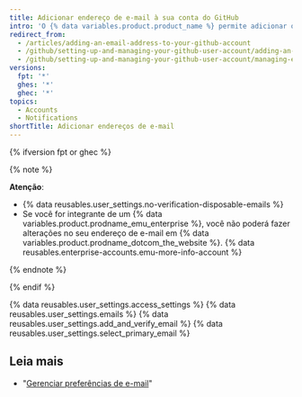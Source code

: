 ```yaml
---
title: Adicionar endereço de e-mail à sua conta do GitHub
intro: 'O {% data variables.product.product_name %} permite adicionar quantos endereços de e-mail você desejar à sua conta. Se você definir um endereço de e-mail na configuração do seu Git local, será necessário adicioná-lo às definições da sua conta de modo a conectar os commits à conta. Para obter mais informações sobre seu endereço de e-mail e commits, consulte "[Configurar seu endereço de e-mail de commit](/articles/setting-your-commit-email-address/)".'
redirect_from:
  - /articles/adding-an-email-address-to-your-github-account
  - /github/setting-up-and-managing-your-github-user-account/adding-an-email-address-to-your-github-account
  - /github/setting-up-and-managing-your-github-user-account/managing-email-preferences/adding-an-email-address-to-your-github-account
versions:
  fpt: '*'
  ghes: '*'
  ghec: '*'
topics:
  - Accounts
  - Notifications
shortTitle: Adicionar endereços de e-mail
---
```


{% ifversion fpt or ghec %}

{% note %}

**Atenção**:
  - {% data reusables.user_settings.no-verification-disposable-emails %}
  -  Se você for integrante de um {% data variables.product.prodname_emu_enterprise %}, você não poderá fazer alterações no seu endereço de e-mail em {% data variables.product.prodname_dotcom_the_website %}. {% data reusables.enterprise-accounts.emu-more-info-account %}

{% endnote %}

{% endif %}

{% data reusables.user_settings.access_settings %}
{% data reusables.user_settings.emails %}
{% data reusables.user_settings.add_and_verify_email %}
{% data reusables.user_settings.select_primary_email %}

## Leia mais

- "[Gerenciar preferências de e-mail](/articles/managing-email-preferences/)"
